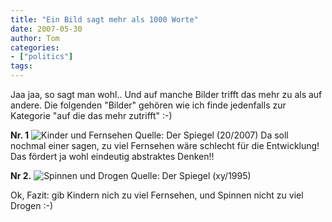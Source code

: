 ```yaml
---
title: "Ein Bild sagt mehr als 1000 Worte"
date: 2007-05-30
author: Tom
categories:
- ["politics"]
tags:
---
```

Jaa jaa, so sagt man wohl..  Und auf manche Bilder trifft das mehr zu als auf andere. Die folgenden "Bilder" gehören wie ich finde jedenfalls zur Kategorie "auf die das mehr zutrifft" :-)

<strong>Nr. 1</strong>
<img src="/blog/wp-content/uploads/2007/05/kinder_und_fernsehen500.jpg" alt="Kinder und Fernsehen" />
Quelle: Der Spiegel (20/2007)
Da soll nochmal einer sagen, zu viel Fernsehen wäre schlecht für die Entwicklung! Das fördert ja wohl eindeutig abstraktes Denken!!

<strong>Nr 2.</strong>
<img src="/blog/wp-content/uploads/2007/05/spinnen_und_drogen500.jpg" alt="Spinnen und Drogen" />
Quelle: Der Spiegel (xy/1995)

Ok, Fazit: gib Kindern nich zu viel Fernsehen, und Spinnen nicht zu viel Drogen :-)